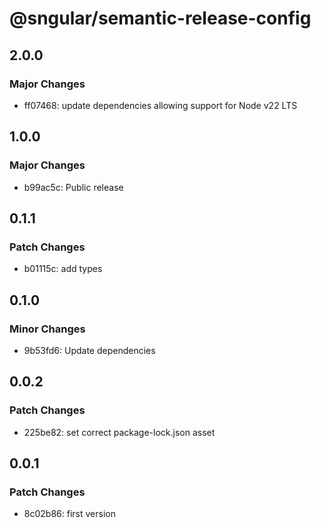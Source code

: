 # @sngular/semantic-release-config

## 2.0.0

### Major Changes

- ff07468: update dependencies allowing support for Node v22 LTS

## 1.0.0

### Major Changes

- b99ac5c: Public release

## 0.1.1

### Patch Changes

- b01115c: add types

## 0.1.0

### Minor Changes

- 9b53fd6: Update dependencies

## 0.0.2

### Patch Changes

- 225be82: set correct package-lock.json asset

## 0.0.1

### Patch Changes

- 8c02b86: first version
